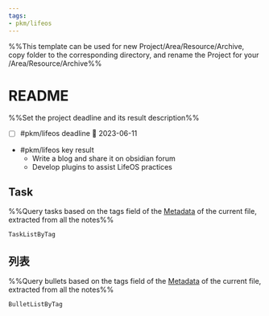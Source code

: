 ```yaml
---
tags: 
- pkm/lifeos
---
```


%%This template can be used for new Project/Area/Resource/Archive, copy folder to the corresponding directory, and rename the Project for your /Area/Resource/Archive%%

# README
%%Set the project deadline and its result description%%
- [ ] #pkm/lifeos deadline 📅 2023-06-11
- #pkm/lifeos key result
	- Write a blog and share it on obsidian forum
	- Develop plugins to assist LifeOS practices

## Task
%%Query tasks based on the tags field of the [Metadata](https://help.obsidian.md/Editing+and+formatting/Metadata) of the current file, extracted from all the notes%%
```PeriodicPARA
TaskListByTag
```

## 列表
%%Query bullets based on the tags field of the [Metadata](https://help.obsidian.md/Editing+and+formatting/Metadata) of the current file, extracted from all the notes%%
```PeriodicPARA
BulletListByTag
```
